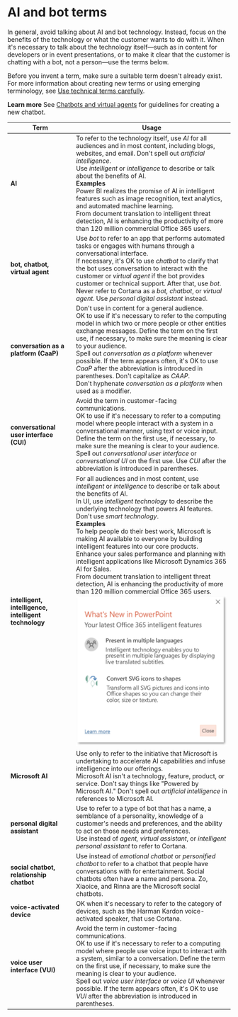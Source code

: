 # AI and bot terms

In general, avoid talking about AI and bot technology. Instead, focus on the benefits of the technology or what the customer wants to do with it. When it's necessary to talk about the technology itself—such as in content for developers or in event presentations, or to make it clear that the customer is chatting with a bot, not a person—use the terms below.  

Before you invent a term, make sure a suitable term doesn't already exist. For more information about creating new terms or using emerging terminology, see [Use technical terms carefully](~/word-choice/use-technical-terms-carefully.md).

**Learn more** See [Chatbots and virtual agents](~/chatbots-virtual-agents/index.md) for guidelines for creating a new chatbot.


| **Term**                                              | **Usage**                                                                                                                                                                                                                                                                                                                                                                                                                                                                                                                                                                                                                                                                                                                                                           |
|-------------------------------------------------------|---------------------------------------------------------------------------------------------------------------------------------------------------------------------------------------------------------------------------------------------------------------------------------------------------------------------------------------------------------------------------------------------------------------------------------------------------------------------------------------------------------------------------------------------------------------------------------------------------------------------------------------------------------------------------------------------------------------------------------------------------------------------|
| **AI**                                                | To refer to the technology itself, use *AI* for all audiences and in most content, including blogs, websites, and email. Don't spell out *artificial intelligence*.<br /> Use *intelligent* or *intelligence* to describe or talk about the benefits of AI.<br />**Examples**<br />Power BI realizes the promise of AI in intelligent features such as image recognition, text analytics, and automated machine learning.<br />From document translation to intelligent threat detection, AI is enhancing the productivity of more than 120 million commercial Office 365 users.                                                                                                                                                                                    |
| **bot, chatbot, virtual agent**                       | Use *bot* to refer to an app that performs automated tasks or engages with humans through a conversational interface.<br />If necessary, it's OK to use *chatbot* to clarify that the bot uses conversation to interact with the customer or *virtual agent* if the bot provides customer or technical support. After that, use *bot*.<br />Never refer to Cortana as a *bot, chatbot*, or *virtual agent*. Use *personal digital assistant* instead.                                                                                                                                                                                                                                                                                                               |
| **conversation as a platform (CaaP)**                 | Don't use in content for a general audience.<br />OK to use if it's necessary to refer to the computing model in which two or more people or other entities exchange messages. Define the term on the first use, if necessary, to make sure the meaning is clear to your audience.<br />Spell out *conversation as a platform* whenever possible. If the term appears often, it's OK to use *CaaP* after the abbreviation is introduced in parentheses. Don't capitalize as *CAAP*.<br />Don't hyphenate *conversation as a platform* when used as a modifier.                                                                                                                                                                                                      |
| **conversational user interface (CUI)**               | Avoid the term in customer-facing communications.<br />OK to use if it's necessary to refer to a computing model where people interact with a system in a conversational manner, using text or voice input. Define the term on the first use, if necessary, to make sure the meaning is clear to your audience.<br />Spell out *conversational user interface* or *conversational UI* on the first use. Use *CUI* after the abbreviation is introduced in parentheses.                                                                                                                                                                                                                                                                                              |
| **intelligent, intelligence, intelligent technology** | For all audiences and in most content, use *intelligent* or *intelligence* to describe or talk about the benefits of AI.<br />In UI, use *intelligent technology* to describe the underlying technology that powers AI features.<br />Don't use *smart technology*.<br />**Examples**<br />To help people do their best work, Microsoft is making AI available to everyone by building intelligent features into our core products.<br />Enhance your sales performance and planning with intelligent applications like Microsoft Dynamics 365 AI for Sales.<br />From document translation to intelligent threat detection, AI is enhancing the productivity of more than 120 million commercial Office 365 users.<br />![](media/intelligent-feature-example.png) |
| **Microsoft AI**                                      | Use only to refer to the initiative that Microsoft is undertaking to accelerate AI capabilities and infuse intelligence into our offerings.<br />Microsoft AI isn't a technology, feature, product, or service. Don't say things like "Powered by Microsoft AI." Don't spell out *artificial intelligence* in references to Microsoft AI.                                                                                                                                                                                                                                                                                                                                                                                                                           |
| **personal digital assistant**                        | Use to refer to a type of bot that has a name, a semblance of a personality, knowledge of a customer's needs and preferences, and the ability to act on those needs and preferences.<br />Use instead of *agent, virtual assistant*, or *intelligent personal assistant* to refer to Cortana.                                                                                                                                                                                                                                                                                                                                                                                                                                                                       |
| **social chatbot, relationship chatbot**              | Use instead of *emotional chatbot* or *personified chatbot* to refer to a chatbot that people have conversations with for entertainment. Social chatbots often have a name and persona. Zo, Xiaoice, and Rinna are the Microsoft social chatbots.                                                                                                                                                                                                                                                                                                                                                                                                                                                                                                                   |
| **voice-activated device**                            | OK when it's necessary to refer to the category of devices, such as the Harman Kardon voice-activated speaker, that use Cortana.                                                                                                                                                                                                                                                                                                                                                                                                                                                                                                                                                                                                                                    |
| **voice user interface (VUI)**                        | Avoid the term in customer-facing communications.<br />OK to use if it's necessary to refer to a computing model where people use voice input to interact with a system, similar to a conversation. Define the term on the first use, if necessary, to make sure the meaning is clear to your audience.<br />Spell out *voice user interface* or *voice UI* whenever possible. If the term appears often, it's OK to use *VUI* after the abbreviation is introduced in parentheses.                                                                                                                                                                                                                                                                                 |

